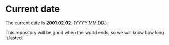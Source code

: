 # Current date

The current date is **2001.02.02.** (YYYY.MM.DD.)

This repository will be good when the world ends, so we will know how long it lasted.
